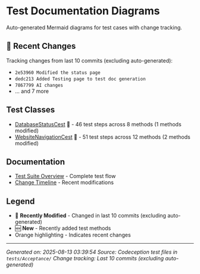 # Test Documentation Diagrams

Auto-generated Mermaid diagrams for test cases with change tracking.

## 🔄 Recent Changes

Tracking changes from last 10 commits (excluding auto-generated):
- `2e53960 Modified the status page`
- `dedc213 Added Testing page to test doc generation`
- `7867799 AI changes`
- ... and 7 more

## Test Classes

- [DatabaseStatusCest](databasestatuscest.md) 🔄 - 46 test steps across 8 methods (1 methods modified)
- [WebsiteNavigationCest](websitenavigationcest.md) 🔄 - 51 test steps across 12 methods (2 methods modified)

## Documentation

- [Test Suite Overview](overview.md) - Complete test flow
- [Change Timeline](changelog.md) - Recent modifications

## Legend

- 🔄 **Recently Modified** - Changed in last 10 commits (excluding auto-generated)
- 🆕 **New** - Recently added test methods
- Orange highlighting - Indicates recent changes

---

*Generated on: 2025-08-13 03:39:54*
*Source: Codeception test files in `tests/Acceptance/`*
*Change tracking: Last 10 commits (excluding auto-generated)*
